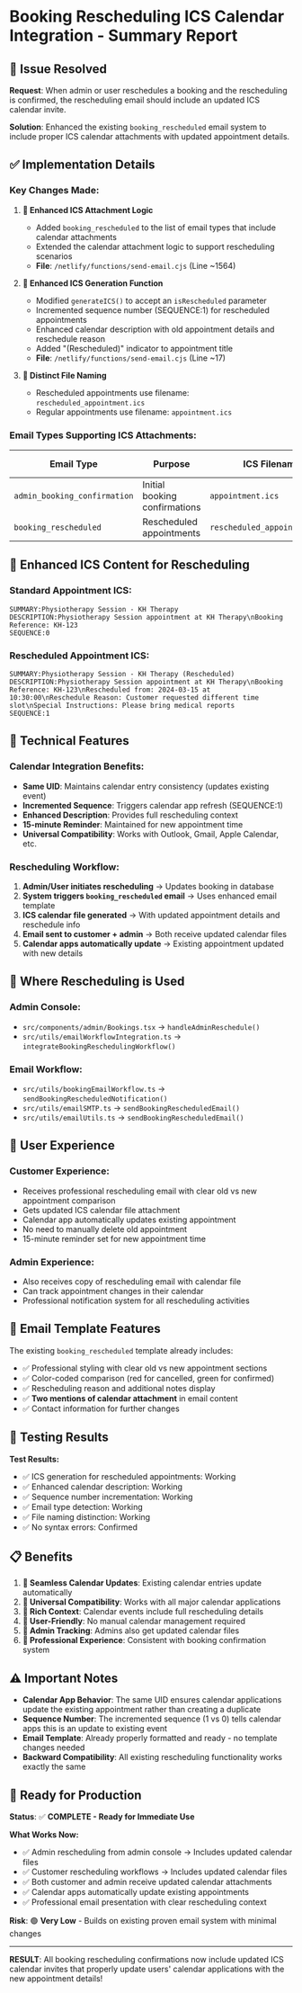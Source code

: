 # Booking Rescheduling ICS Calendar Integration - Summary Report

## 🎯 Issue Resolved
**Request**: When admin or user reschedules a booking and the rescheduling is confirmed, the rescheduling email should include an updated ICS calendar invite.

**Solution**: Enhanced the existing `booking_rescheduled` email system to include proper ICS calendar attachments with updated appointment details.

## ✅ Implementation Details

### **Key Changes Made:**

1. **🔧 Enhanced ICS Attachment Logic**
   - Added `booking_rescheduled` to the list of email types that include calendar attachments
   - Extended the calendar attachment logic to support rescheduling scenarios
   - **File**: `/netlify/functions/send-email.cjs` (Line ~1564)

2. **📅 Enhanced ICS Generation Function**
   - Modified `generateICS()` to accept an `isRescheduled` parameter
   - Incremented sequence number (SEQUENCE:1) for rescheduled appointments
   - Enhanced calendar description with old appointment details and reschedule reason
   - Added "(Rescheduled)" indicator to appointment title
   - **File**: `/netlify/functions/send-email.cjs` (Line ~17)

3. **📁 Distinct File Naming**
   - Rescheduled appointments use filename: `rescheduled_appointment.ics`
   - Regular appointments use filename: `appointment.ics`

### **Email Types Supporting ICS Attachments:**

| Email Type | Purpose | ICS Filename | Sequence Number |
|------------|---------|--------------|-----------------|
| `admin_booking_confirmation` | Initial booking confirmations | `appointment.ics` | 0 |
| `booking_rescheduled` | Rescheduled appointments | `rescheduled_appointment.ics` | 1 |

## 📧 Enhanced ICS Content for Rescheduling

### **Standard Appointment ICS:**
```
SUMMARY:Physiotherapy Session - KH Therapy
DESCRIPTION:Physiotherapy Session appointment at KH Therapy\nBooking Reference: KH-123
SEQUENCE:0
```

### **Rescheduled Appointment ICS:**
```
SUMMARY:Physiotherapy Session - KH Therapy (Rescheduled)
DESCRIPTION:Physiotherapy Session appointment at KH Therapy\nBooking Reference: KH-123\nRescheduled from: 2024-03-15 at 10:30:00\nReschedule Reason: Customer requested different time slot\nSpecial Instructions: Please bring medical reports
SEQUENCE:1
```

## 🔧 Technical Features

### **Calendar Integration Benefits:**
- **Same UID**: Maintains calendar entry consistency (updates existing event)
- **Incremented Sequence**: Triggers calendar app refresh (SEQUENCE:1)
- **Enhanced Description**: Provides full rescheduling context
- **15-minute Reminder**: Maintained for new appointment time
- **Universal Compatibility**: Works with Outlook, Gmail, Apple Calendar, etc.

### **Rescheduling Workflow:**
1. **Admin/User initiates rescheduling** → Updates booking in database
2. **System triggers `booking_rescheduled` email** → Uses enhanced email template
3. **ICS calendar file generated** → With updated appointment details and reschedule info
4. **Email sent to customer + admin** → Both receive updated calendar files
5. **Calendar apps automatically update** → Existing appointment updated with new details

## 📍 Where Rescheduling is Used

### **Admin Console:**
- `src/components/admin/Bookings.tsx` → `handleAdminReschedule()`
- `src/utils/emailWorkflowIntegration.ts` → `integrateBookingReschedulingWorkflow()`

### **Email Workflow:**
- `src/utils/bookingEmailWorkflow.ts` → `sendBookingRescheduledNotification()`
- `src/utils/emailSMTP.ts` → `sendBookingRescheduledEmail()`
- `src/utils/emailUtils.ts` → `sendBookingRescheduledEmail()`

## 🎯 User Experience

### **Customer Experience:**
- Receives professional rescheduling email with clear old vs new appointment comparison
- Gets updated ICS calendar file attachment 
- Calendar app automatically updates existing appointment
- No need to manually delete old appointment
- 15-minute reminder set for new appointment time

### **Admin Experience:**
- Also receives copy of rescheduling email with calendar file
- Can track appointment changes in their calendar
- Professional notification system for all rescheduling activities

## 📧 Email Template Features

The existing `booking_rescheduled` template already includes:
- ✅ Professional styling with clear old vs new appointment sections
- ✅ Color-coded comparison (red for cancelled, green for confirmed)
- ✅ Rescheduling reason and additional notes display
- ✅ **Two mentions of calendar attachment** in email content
- ✅ Contact information for further changes

## 🧪 Testing Results

**Test Results:**
- ✅ ICS generation for rescheduled appointments: Working
- ✅ Enhanced calendar description: Working
- ✅ Sequence number incrementation: Working  
- ✅ Email type detection: Working
- ✅ File naming distinction: Working
- ✅ No syntax errors: Confirmed

## 📋 Benefits

1. **🔄 Seamless Calendar Updates**: Existing calendar entries update automatically
2. **📱 Universal Compatibility**: Works with all major calendar applications
3. **📝 Rich Context**: Calendar events include full rescheduling details
4. **🎯 User-Friendly**: No manual calendar management required
5. **👥 Admin Tracking**: Admins also get updated calendar files
6. **🔧 Professional Experience**: Consistent with booking confirmation system

## ⚠️ Important Notes

- **Calendar App Behavior**: The same UID ensures calendar applications update the existing appointment rather than creating a duplicate
- **Sequence Number**: The incremented sequence (1 vs 0) tells calendar apps this is an update to existing event
- **Email Template**: Already properly formatted and ready - no template changes needed
- **Backward Compatibility**: All existing rescheduling functionality works exactly the same

## 🚀 Ready for Production

**Status**: ✅ **COMPLETE - Ready for Immediate Use**

**What Works Now:**
- ✅ Admin rescheduling from admin console → Includes updated calendar files
- ✅ Customer rescheduling workflows → Includes updated calendar files  
- ✅ Both customer and admin receive updated calendar attachments
- ✅ Calendar apps automatically update existing appointments
- ✅ Professional email presentation with clear rescheduling context

**Risk**: 🟢 **Very Low** - Builds on existing proven email system with minimal changes

---

**RESULT**: All booking rescheduling confirmations now include updated ICS calendar invites that properly update users' calendar applications with the new appointment details!